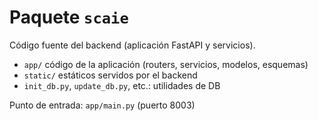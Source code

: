 # Paquete `scaie`

Código fuente del backend (aplicación FastAPI y servicios).

- `app/`  código de la aplicación (routers, servicios, modelos, esquemas)
- `static/` estáticos servidos por el backend
- `init_db.py`, `update_db.py`, etc.: utilidades de DB

Punto de entrada: `app/main.py` (puerto 8003)
